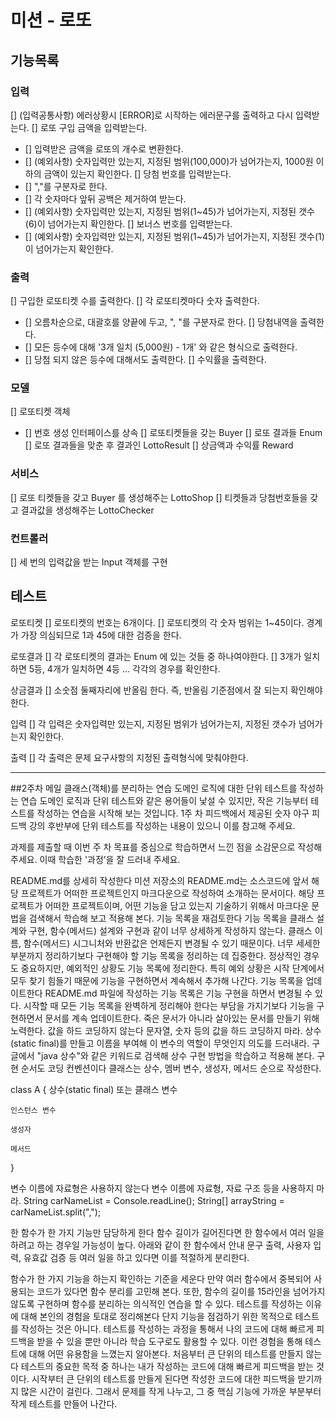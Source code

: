 # 미션 - 로또

## 기능목록

### 입력
[] (입력공통사항) 에러상황시 [ERROR]로 시작하는 에러문구를 출력하고 다시 입력받는다.
[] 로또 구입 금액을 입력받는다.
 - [] 입력받은 금액을 로또의 개수로 변환한다.
 - [] (예외사항) 숫자입력만 있는지, 지정된 범위(100,000)가 넘어가는지, 1000원 이하의 금액이 있는지 확인한다. 
[] 당첨 번호를 입력받는다.
 - [] ","를 구분자로 한다.
 - [] 각 숫자마다 앞뒤 공백은 제거하여 받는다.
 - [] (예외사항) 숫자입력만 있는지, 지정된 범위(1~45)가 넘어가는지, 지정된 갯수(6)이 넘어가는지 확인한다.
[] 보너스 번호를 입력받는다.
 - [] (예외사항) 숫자입력만 있는지, 지정된 범위(1~45)가 넘어가는지, 지정된 갯수(1)이 넘어가는지 확인한다.

### 출력
[] 구입한 로또티켓 수를 출력한다.
[] 각 로또티켓마다 숫자 출력한다.
 - [] 오름차순으로, 대괄호를 양끝에 두고, ", "를 구분자로 한다.
[] 당첨내역을 출력한다.
 - [] 모든 등수에 대해 '3개 일치 (5,000원) - 1개' 와 같은 형식으로 출력한다.
 - [] 당첨 되지 않은 등수에 대해서도 출력한다.
[] 수익률을 출력한다.

### 모델
[] 로또티켓 객체
 - [] 번호 생성 인터페이스를 상속
[] 로또티켓들을 갖는 Buyer
[] 로또 결과들 Enum
[] 로또 결과들을 맞춘 후 결과인 LottoResult
[] 상금액과 수익률 Reward

### 서비스
[] 로또 티켓들을 갖고 Buyer 를 생성해주는 LottoShop
[] 티켓들과 당첨번호들을 갖고 결과값을 생성해주는 LottoChecker

### 컨트롤러
[] 세 번의 입력값을 받는 Input 객체를 구현

## 테스트
로또티켓
[] 로또티켓의 번호는 6개이다.
[] 로또티켓의 각 숫자 범위는 1~45이다. 경계가 가장 의심되므로 1과 45에 대한 검증을 한다.

로또결과
[] 각 로또티켓의 결과는 Enum 에 있는 것들 중 하나여야한다.
[] 3개가 일치하면 5등, 4개가 일치하면 4등 ... 각각의 경우를 확인한다.

상금결과
[] 소숫점 둘째자리에 반올림 한다. 즉, 반올림 기준점에서 잘 되는지 확인해야한다.

입력
[] 각 입력은 숫자입력만 있는지, 지정된 범위가 넘어가는지, 지정된 갯수가 넘어가는지 확인한다.

출력
[] 각 출력은 문제 요구사항의 지정된 출력형식에 맞춰야한다.

-----------------------------------------------

##2주차 메일
클래스(객체)를 분리하는 연습
도메인 로직에 대한 단위 테스트를 작성하는 연습
도메인 로직과 단위 테스트와 같은 용어들이 낯설 수 있지만, 작은 기능부터 테스트를 작성하는 연습을 시작해 보는 것입니다. 
1주 차 피드백에서 제공된 숫자 야구 피드백 강의 후반부에 단위 테스트를 작성하는 내용이 있으니 이를 참고해 주세요.

과제를 제출할 때 이번 주 차 목표를 중심으로 학습하면서 느낀 점을 소감문으로 작성해 주세요.
이때 학습한 '과정’을 잘 드러내 주세요.

README.md를 상세히 작성한다
미션 저장소의 README.md는 소스코드에 앞서 해당 프로젝트가 어떠한 프로젝트인지 마크다운으로 작성하여 소개하는 문서이다. 
해당 프로젝트가 어떠한 프로젝트이며, 어떤 기능을 담고 있는지 기술하기 위해서 마크다운 문법을 검색해서 학습해 보고 적용해 본다.
기능 목록을 재검토한다
기능 목록을 클래스 설계와 구현, 함수(메서드) 설계와 구현과 같이 너무 상세하게 작성하지 않는다.
클래스 이름, 함수(메서드) 시그니처와 반환값은 언제든지 변경될 수 있기 때문이다. 
너무 세세한 부분까지 정리하기보다 구현해야 할 기능 목록을 정리하는 데 집중한다. 
정상적인 경우도 중요하지만, 예외적인 상황도 기능 목록에 정리한다.
특히 예외 상황은 시작 단계에서 모두 찾기 힘들기 때문에 기능을 구현하면서 계속해서 추가해 나간다.
기능 목록을 업데이트한다
README.md 파일에 작성하는 기능 목록은 기능 구현을 하면서 변경될 수 있다.
시작할 때 모든 기능 목록을 완벽하게 정리해야 한다는 부담을 가지기보다 기능을 구현하면서 문서를 계속 업데이트한다.
죽은 문서가 아니라 살아있는 문서를 만들기 위해 노력한다.
값을 하드 코딩하지 않는다
문자열, 숫자 등의 값을 하드 코딩하지 마라. 상수(static final)를 만들고 이름을 부여해 이 변수의 역할이 무엇인지 의도를 드러내라.
구글에서 "java 상수"와 같은 키워드로 검색해 상수 구현 방법을 학습하고 적용해 본다.
구현 순서도 코딩 컨벤션이다
클래스는 상수, 멤버 변수, 생성자, 메서드 순으로 작성한다.

class A {
상수(static final) 또는 클래스 변수

    인스턴스 변수

    생성자

    메서드
}

변수 이름에 자료형은 사용하지 않는다
변수 이름에 자료형, 자료 구조 등을 사용하지 마라.
String carNameList = Console.readLine();
String[] arrayString = carNameList.split(",");

한 함수가 한 가지 기능만 담당하게 한다
함수 길이가 길어진다면 한 함수에서 여러 일을 하려고 하는 경우일 가능성이 높다.
아래와 같이 한 함수에서 안내 문구 출력, 사용자 입력, 유효값 검증 등 여러 일을 하고 있다면 이를 적절하게 분리한다.

함수가 한 가지 기능을 하는지 확인하는 기준을 세운다
만약 여러 함수에서 중복되어 사용되는 코드가 있다면 함수 분리를 고민해 본다.
또한, 함수의 길이를 15라인을 넘어가지 않도록 구현하며 함수를 분리하는 의식적인 연습을 할 수 있다.
테스트를 작성하는 이유에 대해 본인의 경험을 토대로 정리해본다
단지 기능을 점검하기 위한 목적으로 테스트를 작성하는 것은 아니다.
테스트를 작성하는 과정을 통해서 나의 코드에 대해 빠르게 피드백을 받을 수 있을 뿐만 아니라
학습 도구로도 활용할 수 있다. 이런 경험을 통해 테스트에 대해 어떤 유용함을 느꼈는지 알아본다.
처음부터 큰 단위의 테스트를 만들지 않는다
테스트의 중요한 목적 중 하나는 내가 작성하는 코드에 대해 빠르게 피드백을 받는 것이다.
시작부터 큰 단위의 테스트를 만들게 된다면 작성한 코드에 대한 피드백을 받기까지 많은 시간이 걸린다.
그래서 문제를 작게 나누고, 그 중 핵심 기능에 가까운 부분부터 작게 테스트를 만들어 나간다.


